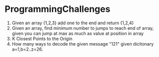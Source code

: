 # ProgrammingChallenges
1. Given an array {1,2,3} add one to the end and return {1,2,4}
2. Given an array, find minimum number to jumps to reach end of array, given you can jump at max as much as value at position in array
3. K Closest Points to the Origin
4. How many ways to decode the given message "121" given dicitonary a=1,b=2..z=26. 
